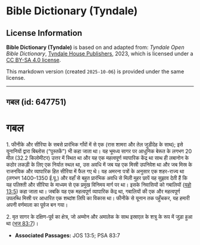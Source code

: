 # Bible Dictionary (Tyndale)

## License Information

**Bible Dictionary (Tyndale)** is based on and adapted from: _Tyndale Open Bible Dictionary_, [Tyndale House Publishers](https://tyndaleopenresources.com/), 2023, which is licensed under a [CC BY-SA 4.0 license](https://creativecommons.org/licenses/by-sa/4.0/legalcode.en).

This markdown version (created `2025-10-06`) is provided under the same license.



--------------------------------

## गबल (id: 647751)

गबल
===

1\. फीनीके और सीरिया के सबसे प्रारंभिक गाँवों में से एक (रास शामरा और तेल जुडीदेह के साथ); इसे यूनानियों द्वारा बिब्लोस (“पुस्तकें”) भी कहा जाता था। यह भूमध्य सागर पर आधुनिक बेरूत के लगभग 20 मील (32\.2 किलोमीटर) उत्तर में स्थित था और यह एक महत्वपूर्ण व्यापारिक केंद्र था साथ ही लबानोन के कठोर लकड़ी के लिए एक निर्यात स्थल था, उस अवधि में जब यह एक मिस्री उपनिवेश था और जब मिस्र के राजनयिक और व्यापारिक हित सीरिया में फैल गए थे। यह अमरना पत्रों के अनुसार एक शहर\-राज्य था (लगभग 1400–1350 ई.पू.) और वहाँ से बहुत प्रारंभिक अवधि से मिली मुहर छापें यह सुझाव देती हैं कि यह पलिश्ती और सीरिया के माध्यम से एक प्रमुख विनिमय मार्ग पर था। इसके निवासियों को गबालियों ([यहो 13:5](https://ref.ly/Josh13:5)) कहा जाता था। जबकि यह एक महत्वपूर्ण व्यापारिक केंद्र था, गबालियों की एक और महत्वपूर्ण उपलब्धि मिस्री पर आधारित एक शब्दांश लिपि का विकास था। फीनीके से यूनान तक पहुँचकर, यह हमारी अपनी वर्णमाला का पूर्वज बन गया।

2\. मृत सागर के दक्षिण\-पूर्व का क्षेत्र, जो अम्मोन और अमालेक के साथ इस्राएल के शत्रु के रूप में जुड़ा हुआ था ([भज 83:7](https://ref.ly/Ps83:7))।

* **Associated Passages:** JOS 13:5; PSA 83:7

